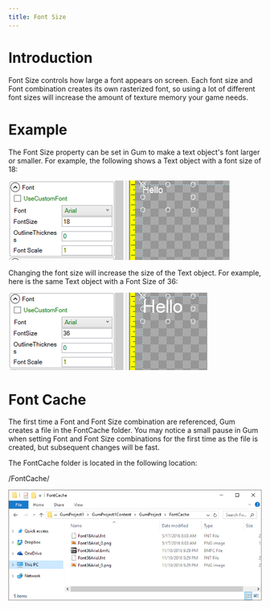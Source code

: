 ```yaml
---
title: Font Size
---
```



# Introduction

Font Size controls how large a font appears on screen. Each font size and Font combination creates its own rasterized font, so using a lot of different font sizes will increase the amount of texture memory your game needs.

# Example

The Font Size property can be set in Gum to make a text object's font larger or smaller. For example, the following shows a Text object with a font size of 18:

![](FontSize18.png)

Changing the font size will increase the size of the Text object. For example, here is the same Text object with a Font Size of 36:

![](FontSize36.png)

# Font Cache

The first time a Font and Font Size combination are referenced, Gum creates a file in the FontCache folder. You may notice a small pause in Gum when setting Font and Font Size combinations for the first time as the file is created, but subsequent changes will be fast.

The FontCache folder is located in the following location:

<Gum Project>/FontCache/


![](FontCacheFolder.png)